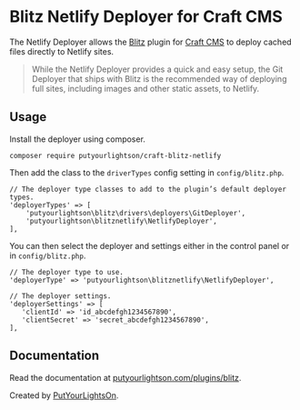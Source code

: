 # Blitz Netlify Deployer for Craft CMS

The Netlify Deployer allows the [Blitz](https://putyourlightson.com/plugins/blitz) plugin for [Craft CMS](https://craftcms.com/) to deploy cached files directly to Netlify sites.

> While the Netlify Deployer provides a quick and easy setup, the Git Deployer that ships with Blitz is the recommended way of deploying full sites, including images and other static assets, to Netlify.

## Usage

Install the deployer using composer.

```
composer require putyourlightson/craft-blitz-netlify
```

Then add the class to the `driverTypes` config setting in `config/blitz.php`.

```
// The deployer type classes to add to the plugin’s default deployer types.
'deployerTypes' => [
    'putyourlightson\blitz\drivers\deployers\GitDeployer',
    'putyourlightson\blitznetlify\NetlifyDeployer',
],
```

You can then select the deployer and settings either in the control panel or in `config/blitz.php`.

```
// The deployer type to use.
'deployerType' => 'putyourlightson\blitznetlify\NetlifyDeployer',

// The deployer settings.
'deployerSettings' => [
   'clientId' => 'id_abcdefgh1234567890',
   'clientSecret' => 'secret_abcdefgh1234567890',
],
```

## Documentation

Read the documentation at [putyourlightson.com/plugins/blitz](https://putyourlightson.com/plugins/blitz#remote-deployers).

Created by [PutYourLightsOn](https://putyourlightson.com/).
